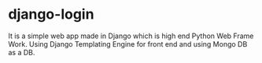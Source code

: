 # django-login
It is a simple web app made in Django which is high end Python Web Frame Work. Using Django Templating Engine for front end and using Mongo DB as a DB.

